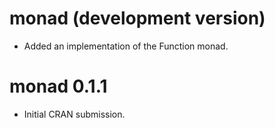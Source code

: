 # monad (development version)

* Added an implementation of the Function monad.

# monad 0.1.1

* Initial CRAN submission.
